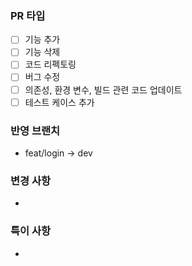 ### PR 타입
- [ ] 기능 추가
- [ ] 기능 삭제
- [ ] 코드 리펙토링
- [ ] 버그 수정
- [ ] 의존성, 환경 변수, 빌드 관련 코드 업데이트
- [ ] 테스트 케이스 추가

### 반영 브랜치
- feat/login -> dev

### 변경 사항
- 

### 특이 사항
- 
